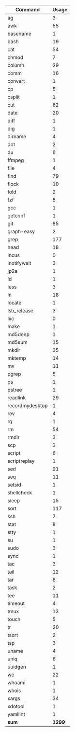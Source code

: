 | Command          | Usage     |
| ---              | ---       |
| ag               | 3         |
| awk              | 55        |
| basename         | 1         |
| bash             | 19        |
| cat              | 54        |
| chmod            | 7         |
| column           | 29        |
| comm             | 16        |
| convert          | 1         |
| cp               | 5         |
| csplit           | 1         |
| cut              | 62        |
| date             | 20        |
| diff             | 1         |
| dig              | 1         |
| dirname          | 4         |
| dot              | 2         |
| du               | 6         |
| ffmpeg           | 1         |
| file             | 4         |
| find             | 79        |
| flock            | 10        |
| fold             | 2         |
| fzf              | 5         |
| gcc              | 1         |
| getconf          | 1         |
| git              | 85        |
| graph-easy       | 2         |
| grep             | 177       |
| head             | 18        |
| incus            | 0         |
| inotifywait      | 3         |
| jp2a             | 1         |
| ld               | 1         |
| less             | 3         |
| ln               | 18        |
| locate           | 1         |
| lsb_release      | 3         |
| lxc              | 0         |
| make             | 1         |
| md5deep          | 1         |
| md5sum           | 15        |
| mkdir            | 35        |
| mktemp           | 14        |
| mv               | 11        |
| pgrep            | 5         |
| ps               | 1         |
| pstree           | 1         |
| readlink         | 29        |
| recordmydesktop  | 1         |
| rev              | 4         |
| rg               | 1         |
| rm               | 54        |
| rmdir            | 3         |
| scp              | 3         |
| script           | 6         |
| scriptreplay     | 1         |
| sed              | 91        |
| seq              | 11        |
| setsid           | 1         |
| shellcheck       | 1         |
| sleep            | 15        |
| sort             | 117       |
| ssh              | 7         |
| stat             | 8         |
| stty             | 1         |
| su               | 1         |
| sudo             | 3         |
| sync             | 1         |
| tac              | 3         |
| tail             | 12        |
| tar              | 8         |
| task             | 2         |
| tee              | 11        |
| timeout          | 4         |
| tmux             | 13        |
| touch            | 5         |
| tr               | 20        |
| tsort            | 2         |
| tsp              | 3         |
| uname            | 4         |
| uniq             | 6         |
| uuidgen          | 1         |
| wc               | 22        |
| whoami           | 1         |
| whois            | 1         |
| xargs            | 34        |
| xdotool          | 1         |
| yamllint         | 1         |
| __sum__          | __1299__  |

